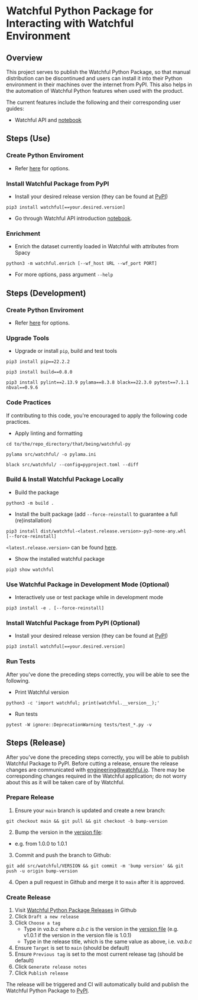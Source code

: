 # Watchful Python Package for Interacting with Watchful Environment

## Overview
This project serves to publish the Watchful Python Package, so that manual distribution can be discontinued and users can install it into their Python environment in their machines over the internet from PyPI. This also helps in the automation of Watchful Python features when used with the product. 

The current features include the following and their corresponding user guides:
- Watchful API and [notebook](https://github.com/Watchfulio/watchful-py/blob/main/examples/api_intro.ipynb)
<!---
- [Data Enrichment](https://github.com/Watchfulio/watchful-py/blob/main/examples/README.md) and [notebook](https://github.com/Watchfulio/watchful-py/blob/main/examples/enrichment_intro.ipynb)
--->

## Steps (Use)

### Create Python Enviroment
- Refer [here](https://github.com/Watchfulio/watchful-py/blob/main/README_PY_ENV.md) for options.

### Install Watchful Package from PyPI
- Install your desired release version (they can be found at [PyPI](https://pypi.org/project/watchful/))
```command
pip3 install watchful[==your.desired.version]
```
- Go through Watchful API introduction [notebook](https://github.com/Watchfulio/watchful-py/blob/main/examples/api_intro.ipynb).

### Enrichment

- Enrich the dataset currently loaded in Watchful with attributes from Spacy
```command
python3 -m watchful.enrich [--wf_host URL --wf_port PORT]
```
- For more options, pass argument `--help`

## Steps (Development)

### Create Python Enviroment
- Refer [here](https://github.com/Watchfulio/watchful-py/blob/main/README_PY_ENV.md) for options.

### Upgrade Tools
- Upgrade or install `pip`, build and test tools
```command
pip3 install pip==22.2.2
```
```command
pip3 install build==0.8.0
```
```command
pip3 install pylint==2.13.9 pylama==8.3.8 black==22.3.0 pytest==7.1.1 nbval==0.9.6
```

### Code Practices
If contributing to this code, you're encouraged to apply the following code practices.
- Apply linting and formatting
```command
cd to/the/repo_directory/that/being/watchful-py
```
```command
pylama src/watchful/ -o pylama.ini
```
```command
black src/watchful/ --config=pyproject.toml --diff
```

### Build & Install Watchful Package Locally
- Build the package
```command
python3 -m build .
```
- Install the built package (add `--force-reinstall` to guarantee a full (re)installation)
```command
pip3 install dist/watchful-<latest.release.version>-py3-none-any.whl [--force-reinstall]
```
`<latest.release.version>` can be found [here](./src/watchful/VERSION).
- Show the installed watchful package
```command
pip3 show watchful
```

### Use Watchful Package in Development Mode (Optional)
- Interactively use or test package while in development mode
```command
pip3 install -e . [--force-reinstall]
```

### Install Watchful Package from PyPI (Optional)
- Install your desired release version (they can be found at [PyPI](https://pypi.org/project/watchful/))
```command
pip3 install watchful[==your.desired.version]
```

### Run Tests
After you've done the preceding steps correctly, you will be able to see the following.
- Print Watchful version
```command
python3 -c 'import watchful; print(watchful.__version__);'
```
- Run tests
```command
pytest -W ignore::DeprecationWarning tests/test_*.py -v
```

## Steps (Release)
After you've done the preceding steps correctly, you will be able to publish Watchful Package to PyPI. Before cutting a release, ensure the release changes are communicated with engineering@watchful.io. There may be corresponding changes required in the Watchful application; do not worry about this as it will be taken care of by Watchful.

### Prepare Release
1. Ensure your `main` branch is updated and create a new branch:
```command
git checkout main && git pull && git checkout -b bump-version
```
2. Bump the version in the [version file](https://github.com/Watchfulio/watchful-py/blob/main/src/watchful/VERSION):
- e.g. from 1.0.0 to 1.0.1
3. Commit and push the branch to Github:
```command
git add src/watchful/VERSION && git commit -m 'bump version' && git push -u origin bump-version
```
4. Open a pull request in Github and merge it to `main` after it is approved.

### Create Release
1. Visit [Watchful Python Package Releases](https://github.com/Watchfulio/watchful-py/releases) in Github
2. Click `Draft a new release`
3. Click `Choose a tag`
   - Type in v*a.b.c* where _a.b.c_ is the version in the [version file](https://github.com/Watchfulio/watchful-py/blob/main/src/watchful/VERSION) (e.g. v1.0.1 if the version in the version file is 1.0.1)
   - Type in the release title, which is the same value as above, i.e. v*a.b.c*
4. Ensure `Target` is set to `main` (should be default)
5. Ensure `Previous tag` is set to the most current release tag (should be default)
6. Click `Generate release notes`
7. Click `Publish release`

The release will be triggered and CI will automatically build and publish the Watchful Python Package to [PyPI](https://pypi.org/project/watchful/).
